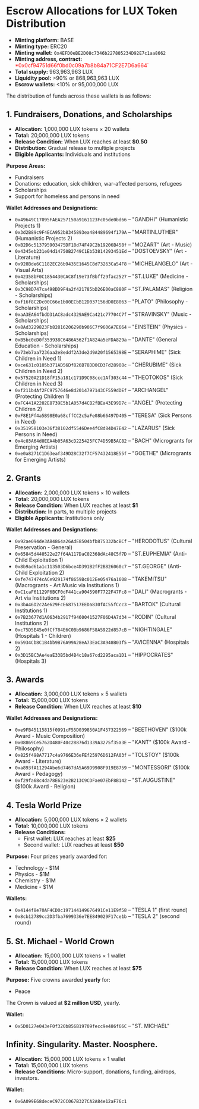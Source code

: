 # Escrow Allocations for LUX Token Distribution

* **Minting platform:** BASE
* **Minting type:** ERC20
* **Minting wallet:** `0x4EFD0eBE2D08c7346b227805234D92E7c1aa8662`
* **Minting address, contract:** <span style="color:red"> *0x0cf94751d66f0bd0c09a7b8b84a71CF2E7D6a664`</span>
* **Total supply:** 963,963,963 LUX
* **Liquidity pool:** >90% or 868,963,963 LUX
* **Escrow wallets:** <10% or 95,000,000 LUX

The distribution of funds across these wallets is as follows:

## 1. Fundraisers, Donations, and Scholarships

* **Allocation:** 1,000,000 LUX tokens × 20 wallets
* **Total:** 20,000,000 LUX tokens
* **Release Condition:** When LUX reaches at least **$0.50**
* **Distribution:** Gradual release to multiple projects
* **Eligible Applicants:** Individuals and institutions

**Purpose Areas:**
* Fundraisers
* Donations: education, sick children, war-affected persons, refugees
* Scholarships
* Support for homeless and persons in need

**Wallet Addresses and Designations:**
* `0x49649C17095FAEA257150a9161123Fc05de0bd66` – "GANDHI" (Humanistic Projects 1)
* `0x3d2B89c9F4ECA952b8345893ea484489694f179A` – "MARTINLUTHER" (Humanistic Projects 2)
* `0xB2D6c513795903475DF18d74F49C2b19206B458f` – "MOZART" (Art - Music)
* `0x4345eb231e04d14750B2749C1Eb53814293451Ed` – "DOSTOEVSKY" (Art - Literature)
* `0x928Bde6C1182EC26b9435E1645C8d73263Ca54F8` – "MICHELANGELO" (Art - Visual Arts)
* `0x42358bF0C1854430CAC8f19e73fBbff29fac2527` – "ST.LUKE" (Medicine - Scholarships)
* `0x3C98D747ca498DD9F4a2f421785bD26E00aC880F` – "ST.PALAMAS" (Religion - Scholarships)
* `0xf16f8C2Dc00C66e1b00ECbB12D037156dD0E8063` – "PLATO" (Philosophy - Scholarships)
* `0xaA3EA64fbdD31AC8adc4329AE9Ca421c77704C7f` – "STRAVINSKY" (Music - Scholarships)
* `0x8Ad3229823Fb82816206290b906C7f9606A7E664` – "EINSTEIN" (Physics - Scholarships)
* `0xB5bc0eD0f353938C6486A562f1A824a5eFDA829a` – "DANTE" (General Education - Scholarships)
* `0x73eb7aa7236aa2e8eddf2A3de2d9A20f1565398E` – "SERAPHIME" (Sick Children in Need 1)
* `0xce631c0105b371AD56Df826B78DD0CD3Fd28908c` – "CHERUBIME" (Sick Children in Need 2)
* `0x57520A21D18fF15a181c171D9C08ccc1Af303c44` – "THEOTOKOS" (Sick Children in Need 3)
* `0xf211b4Af2FC9757646e8d2014797143CF559dDEf` – "ARCHANGEL" (Protecting Children 1)
* `0xFC441A2202E8739E5b1A057d4CB2fBEa43E99D7c` – "ANGEL" (Protecting Children 2)
* `0xF8E1Ff4a5B98E0a68cffCC2c5aFe08b66497D405` – "TERESA" (Sick Persons in Need)
* `0x351958103e36f38102df5546Dee4fC8d84D47E42` – "LAZARUS" (Sick Persons in Need)
* `0x4c03A64d0EEA4b05A63cD225425FC74D59B5AC82` – "BACH" (Microgrants for Emerging Artists)
* `0xe0a8271C1D63eaf349D28C32f7CF57432418E55f` – "GOETHE" (Microgrants for Emerging Artists)

## 2. Grants

* **Allocation:** 2,000,000 LUX tokens × 10 wallets
* **Total:** 20,000,000 LUX tokens
* **Release Condition:** When LUX reaches at least **$1**
* **Distribution:** In parts, to multiple projects
* **Eligible Applicants:** Institutions only

**Wallet Addresses and Designations:**
* `0x92ae094de3AB4864a26AdE8504bfb875332bcBCf` – "HERODOTUS" (Cultural Preservation - General)
* `0x65845d440522e27f64A117DaC02368dAc48C5f7D` – "ST.EUPHEMIA" (Anti-Child Exploitation 1)
* `0x8b9ad61a1c113503D6bce4D391B2fF2B826060c7` – "ST.GEORGE" (Anti-Child Exploitation 2)
* `0xfe747474cACe929174f8659Bc012Ee05476a1608` – "TAKEMITSU" (Macrogrants - Art Music via Institutions 1)
* `0xC1caF61129F6BCF0dF441ca904590F7722F47Fc8` – "DALI" (Macrogrants - Art via Institutions 2)
* `0x3bA46D2c2Ae629FcE687517EEDa830fAC55fCcc3` – "BARTOK" (Cultural Institutions 1)
* `0x7B23677d1A0634b2917f9460041527F06D4A7d34` – "RODIN" (Cultural Institutions 2)
* `0xc75D5E45e0fCf784E6C0Bb9686F58A5922d857cB` – "NIGHTINGALE" (Hospitals 1 - Children)
* `0x5934Cb8C1B4bb9B76A99A28eA73EaC3A948B03f5` – "AVICENNA" (Hospitals 2)
* `0x3D15BC3Ae4eaE33B5bd4B4c18a67cd2295aca1D1` – "HIPPOCRATES" (Hospitals 3)

## 3. Awards

* **Allocation:** 3,000,000 LUX tokens × 5 wallets
* **Total:** 15,000,000 LUX tokens
* **Release Condition:** When LUX reaches at least **$10**

**Wallet Addresses and Designations:**
* `0xe9FB45115815f0991cF55D039850A1F457322569` – "BEETHOVEN" ($100k Award - Music Composition)
* `0x08869Ce5762D480F40c28876d1339A3275f35a3E` – "KANT" ($100k Award - Philosophy)
* `0x825f498A7717c4a9766E36eFEf25976D612FA03f` – "TOLSTOY" ($100k Award - Literature)
* `0xa893fA11294Abe6d7467dA5A69D9908F919E8759` – "MONTESSORI" ($100k Award - Pedagogy)
* `0xf29fa68c4da78E623e2B213C9CDFae07EbF8B142` – "ST.AUGUSTINE" ($100k Award - Religion)

## 4. Tesla World Prize

* **Allocation:** 5,000,000 LUX tokens × 2 wallets
* **Total:** 10,000,000 LUX tokens
* **Release Conditions:**
	* First wallet: LUX reaches at least **$25**
	* Second wallet: LUX reaches at least **$50**

**Purpose:**
Four prizes yearly awarded for:

* Technology - $1M
* Physics - $1M
* Chemistry - $1M
* Medicine - $1M

**Wallets:**
* `0x4144f8e70AF4CD0c197144149676491Ce11E9f58` – "TESLA 1" (first round)
* `0x8cb12789cc2D3fba7699336e7EE849029F17ce1b` – "TESLA 2" (second round)

## 5. St. Michael - World Crown

* **Allocation:** 15,000,000 LUX tokens × 1 wallet
* **Total:** 15,000,000 LUX tokens
* **Release Condition:** When LUX reaches at least **$75**

**Purpose:**
Five crowns awarded **yearly** for:

* Peace

The Crown is valued at **$2 million USD**, yearly.

**Wallet:**
* `0x5D0127e043eF0f320b856B19709fecc9e486f66C` – "ST. MICHAEL"

## Infinity.  Singularity. Master. Noosphere.
* **Allocation:** 15,000,000 LUX tokens × 1 wallet
* **Total:** 15,000,000 LUX tokens
* **Release Conditions:** Micro-support, donations, funding, airdrops, investors.

**Wallet:**
* `0x6A099E68deceC972CC067B327CA2A84e12aF76c1`
